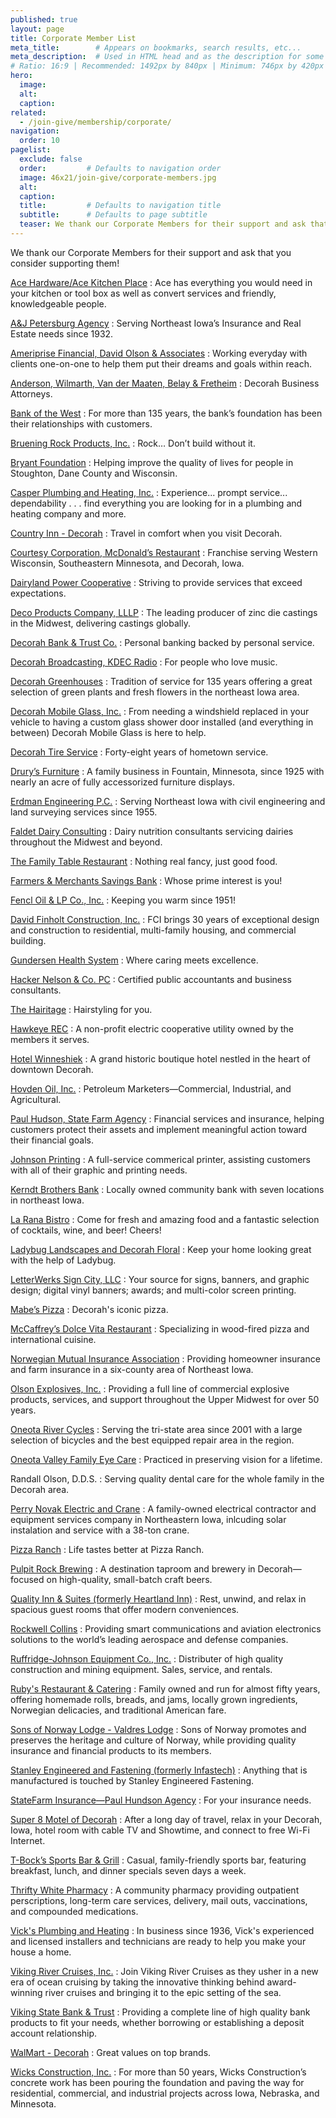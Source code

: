 ```yaml
---
published: true
layout: page
title: Corporate Member List
meta_title:        # Appears on bookmarks, search results, etc...
meta_description:  # Used in HTML head and as the description for some search engines
# Ratio: 16:9 | Recommended: 1492px by 840px | Minimum: 746px by 420px
hero:
  image:
  alt:
  caption:
related:
  - /join-give/membership/corporate/
navigation:
  order: 10
pagelist:
  exclude: false
  order:         # Defaults to navigation order  
  image: 46x21/join-give/corporate-members.jpg
  alt:
  caption:
  title:         # Defaults to navigation title
  subtitle:      # Defaults to page subtitle
  teaser: We thank our Corporate Members for their support and ask that you consider supporting them!
---
```

We thank our Corporate Members for their support and ask that you consider supporting them!

[Ace Hardware/Ace Kitchen Place](http://www.acekitchenplace.com/)
: Ace has everything you would need in your kitchen or tool box as well as convert services and friendly, knowledgeable people.

[A&amp;J Petersburg Agency](http://www.ajpetersburg.com/)
: Serving Northeast Iowa’s Insurance and Real Estate needs since 1932.

[Ameriprise Financial, David Olson &amp; Associates](http://www.ameripriseadvisors.com/david.m.olson/)
: Working everyday with clients one-on-one to help them put their dreams and goals within reach.

[Anderson, Wilmarth, Van der Maaten, Belay &amp; Fretheim](http://www.andersonlawdecorah.com/)
: Decorah Business Attorneys.

[Bank of the West](https://www.bankofthewest.com/)
: For more than 135 years, the bank’s foundation has been their relationships with customers.

[Bruening Rock Products, Inc.](http://www.brueningrock.com/)
: Rock… Don’t build without it.

[Bryant Foundation](http://edwinandjanetbryantfoundation.org/)
: Helping improve the quality of lives for people in Stoughton, Dane County and Wisconsin.

[Casper Plumbing and Heating, Inc.](http://www.casperdecorah.com/)
: Experience... prompt service... dependability . . . find everything you are looking for in a plumbing and heating company and more.

[Country Inn - Decorah](http://www.countryinns.com/decorah-hotel-ia-52101/iadecora)
: Travel in comfort when you visit Decorah.

[Courtesy Corporation, McDonald’s Restaurant](http://www.mccourtesy.com/content/home)
: Franchise serving Western Wisconsin, Southeastern Minnesota, and Decorah, Iowa.

[Dairyland Power Cooperative](http://www.dairynet.com/)
: Striving to provide services that exceed expectations.

[Deco Products Company, LLLP](http://www.decoprod.com/)
: The leading producer of zinc die castings in the Midwest, delivering castings globally.

[Decorah Bank &amp; Trust Co.](http://www.decorahbank.com/)
: Personal banking backed by personal service.

[Decorah Broadcasting, KDEC Radio](http://www.kdecradio.net/)
: For people who love music.

[Decorah Greenhouses](http://www.decorahgreenhouses.com/)
: Tradition of service for 135 years offering a great selection of green plants and fresh flowers in the northeast Iowa area. 

[Decorah Mobile Glass, Inc.](http://www.decorahmobileglass.com/auto-glass)
: From needing a windshield replaced in your vehicle to having a custom glass shower door installed (and everything in between) Decorah Mobile Glass is here to help.

[Decorah Tire Service](http://www.goodyear.com/)
: Forty-eight years of hometown service.

[Drury’s Furniture](http://www.drurysfurniture.com/)
: A family business in Fountain, Minnesota, since 1925 with nearly an acre of fully accessorized furniture displays.

[Erdman Engineering P.C.](http://www.erdmanengineering.com/)
: Serving Northeast Iowa with civil engineering and land surveying services since 1955.

[Faldet Dairy Consulting](http://gpsdairy.com/)
: Dairy nutrition consultants servicing dairies throughout the Midwest and beyond.

[The Family Table Restaurant](http://www.familytabledecorah.com/)
: Nothing real fancy, just good food.

[Farmers &amp; Merchants Savings Bank](http://www.fmsb4me.com/)
: Whose prime interest is you!

[Fencl Oil &amp; LP Co., Inc.](http://www.fencloil.com/)
: Keeping you warm since 1951!

[David Finholt Construction, Inc.](http://www.finholtconstruction.com/Home.asp)
: FCI brings 30 years of exceptional design and construction to residential, multi-family housing, and commercial building.

[Gundersen Health System](http://www.gundersenhealth.org/)
: Where caring meets excellence.

[Hacker Nelson &amp; Co. PC](http://www.hackernelson.com/)
: Certified public accountants and business consultants.

[The Hairitage](https://www.facebook.com/pages/The-Hairitage/143643975670113)
: Hairstyling for you.

[Hawkeye REC](http://www.hawkeyerec.com/)
: A non-profit electric cooperative utility owned by the members it serves.

[Hotel Winneshiek](http://www.hotelwinn.com/)
: A grand historic boutique hotel nestled in the heart of downtown Decorah.

[Hovden Oil, Inc.](http://hovdenoil.com/)
: Petroleum Marketers—Commercial, Industrial, and Agricultural.

[Paul Hudson, State Farm Agency](http://www.paulhudson.biz/)
: Financial services and insurance, helping customers protect their assets and implement meaningful action toward their financial goals.

[Johnson Printing](http://www.johnson-printing.com/Site/Welcome.html)
: A full-service commerical printer, assisting customers with all of their graphic and printing needs.

[Kerndt Brothers Bank](http://www.kerndtbrothers.com)
: Locally owned community bank with seven locations in northeast Iowa.

[La Rana Bistro](http://ww41.laranabistro.com/)
: Come for fresh and amazing food and a fantastic selection of cocktails, wine, and beer! Cheers!

[Ladybug Landscapes and Decorah Floral](http://www.ladybugdecorah.com/)
: Keep your home looking great with the help of Ladybug.

[LetterWerks Sign City, LLC](http://www.letterwerks.com/)
: Your source for signs, banners, and graphic design; digital vinyl banners; awards; and multi-color screen printing.

[Mabe’s Pizza](http://www.mabespizza.com/)
: Decorah's iconic pizza.

[McCaffrey’s Dolce Vita Restaurant](http://www.mcdolcevita.com/)
: Specializing in wood-fired pizza and international cuisine.

[Norwegian Mutual Insurance Association](http://www.norwegianmutualins.com/)
: Providing homeowner insurance and farm insurance in a six-county area of Northeast Iowa.

[Olson Explosives, Inc.](http://www.oricaminingservices.com/us/en/page/orica_distributors/olson_explosives/olson_explosives#.T9X_mq5M4YY)
: Providing a full line of commercial explosive products, services, and support throughout the Upper Midwest for over 50 years.

[Oneota River Cycles](http://www.oneotacycles.com/)
: Serving the tri-state area since 2001 with a large selection of bicycles and the best equipped repair area in the region.

[Oneota Valley Family Eye Care](http://www.decoraheye.com/)
: Practiced in preserving vision for a lifetime.

Randall Olson, D.D.S.
: Serving quality dental care for the whole family in the Decorah area.

[Perry Novak Electric and Crane](http://www.perrynovakelectric.com/)
: A family-owned electrical contractor and equipment services company in Northeastern Iowa, inlcuding solar instalation and service with a 38-ton crane. 

[Pizza Ranch](http://www.decorahpizzaranch.com/index.html)
: Life tastes better at Pizza Ranch.

[Pulpit Rock Brewing](http://www.pulpitrockbrewing.com)
: A destination taproom and brewery in Decorah—focused on high-quality, small-batch craft beers.

[Quality Inn &amp; Suites (formerly Heartland Inn)](http://www.choicehotels.com/)
: Rest, unwind, and relax in spacious guest rooms that offer modern conveniences.

[Rockwell Collins](http://www.rockwellcollins.com/)
: Providing smart communications and aviation electronics solutions to the world’s leading aerospace and defense companies.

[Ruffridge-Johnson Equipment Co., Inc.](http://www.rjequip.com/)
: Distributer of high quality construction and mining equipment. Sales, service, and rentals.

[Ruby's Restaurant & Catering](http://chamberorganizer.com/decorahareachamber/mem_rubys)
: Family owned and run for almost fifty years, offering homemade rolls, breads, and jams, locally grown ingredients, Norwegian delicacies, and traditional American fare.

[Sons of Norway Lodge - Valdres Lodge](https://www.sofn.com/lodgeDirectory/prepareReview.do?distFromMap=1)
: Sons of Norway promotes and preserves the heritage and culture of Norway, while providing quality insurance and financial products to its members.

[Stanley Engineered and Fastening (formerly Infastech)](http://www.stanleyengineeredfastening.com/)
: Anything that is manufactured is touched by Stanley Engineered Fastening.

[StateFarm Insurance—Paul Hundson Agency](https://www.statefarm.com/agent/US/IA/Decorah/Paul-Hudson-KL4VX1YS000)
: For your insurance needs.

[Super 8 Motel of Decorah](http://www.super8.com/hotels/iowa/decorah/super-8-decorah/hotel-overview)
: After a long day of travel, relax in your Decorah, Iowa, hotel room with cable TV and Showtime, and connect to free Wi-Fi Internet.

[T-Bock’s Sports Bar &amp; Grill](http://www.tbocks.com/)
: Casual, family-friendly sports bar, featuring breakfast, lunch, and dinner specials seven days a week. 

[Thrifty White Pharmacy](http://www.thriftywhite.com/)
: A community pharmacy providing outpatient perscriptions, long-term care services, delivery, mail outs, vaccinations, and compounded medications.

[Vick's Plumbing and Heating](http://www.vicksheating.com/)
: In business since 1936, Vick's experienced and licensed installers and technicians are ready to help you make your house a home.

[Viking River Cruises, Inc.](https://www.vikingrivercruises.com/?refcd=GO20120430223917100211s_viking_river_cruises&amp;tsacr=GO11872645970&amp;refsrcprg=sem&amp;utm_source=google&amp;utm_medium=cpc&amp;utm_campaign=brand)
: Join Viking River Cruises as they usher in a new era of ocean cruising by taking the innovative thinking behind award-winning river cruises and bringing it to the epic setting of the sea.

[Viking State Bank &amp; Trust](https://www.vikingstatebank.com/)
: Providing a complete line of high quality bank products to fit your needs, whether borrowing or establishing a deposit account relationship. 

[WalMart - Decorah](http://www.walmart.com/)
: Great values on top brands.

[Wicks Construction, Inc.](http://www.wicksconstruction.com/)
: For more than 50 years, Wicks Construction’s concrete work has been pouring the foundation and paving the way for residential, commercial, and industrial projects across Iowa, Nebraska, and Minnesota.